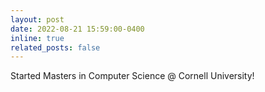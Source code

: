 ```yaml
---
layout: post
date: 2022-08-21 15:59:00-0400
inline: true
related_posts: false
---
```

Started Masters in Computer Science @ Cornell University!